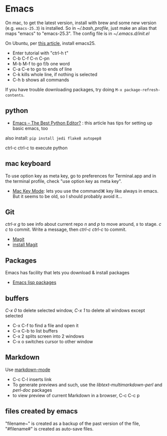 # Emacs
On mac, to get the latest version, install with brew and some new version (e.g. `emacs-25.3`) is installed. So in *~/.bash_profile*, just make an alias that maps "emacs" to "emacs-25.3". The config file is in *~/.emacs.d/init.el*

On Ubuntu, per [this article](https://qiita.com/ytoda129/items/58078d8c7e74d9144014), install emacs25.

* Enter tutorial with "ctrl-h t"
* C-b C-f C-n C-pn
* M-b M-f to go f/b one word
* C-a C-e to go to ends of line
* C-k kills whole line, if nothing is selected
* C-h b shows all commands

If you have trouble downloading packages, try doing `M-x package-refresh-contents`.
## python

* [Emacs – The Best Python Editor?](https://realpython.com/emacs-the-best-python-editor/)
: this article has tips for setting up basic emacs, too

also install: `pip install jedi flake8 autopep8`

ctrl-c ctrl-c to execute python

## mac keyboard
To use option key as meta key, go to preferences for Terminal.app and in the terminal profile, check "use option key as meta key".
* [Mac Key Mode](https://www.emacswiki.org/emacs/MacKeyMode):
lets you use the command⌘ key like always in emacs. But it seems to be old, so I should probably avoid it...

## Git
*ctrl-x g* to see info about current repo
*n* and *p* to move around, *s* to stage. *c c* to commit. Write a message, then *ctrl-c ctrl-c* to commit.
* [Magit](https://magit.vc/)
* [install Magit](https://magit.vc/manual/magit/Installing-from-an-Elpa-Archive.html#Installing-from-an-Elpa-Archive)

## Packages
Emacs has facility that lets you download & install packages

* [Emacs lisp packages](http://www.gnu.org/software/emacs/manual/html_node/emacs/Packages.html#Packages)

## buffers
*C-x 0* to delete selected window, *C-x 1* to delete all windows except selected

* C-x C-f to find a file and open it
* C-x C-b to list buffers
* C-x 2 splits screen into 2 windows
* C-x o switches cursor to other window

## Markdown
Use [markdown-mode](https://jblevins.org/projects/markdown-mode/)

* C-c C-l inserts link
* To generate previews and such, use the  *libtext-multimarkdown-perl* and *perl-doc* packages
* to view preview of current Markdown in a browser, C-c C-c p

## files created by emacs
"filename~" is created as a backup of the past version of the file, "#filename#" is created as auto-save files.
